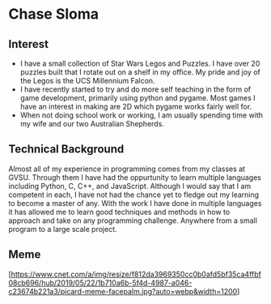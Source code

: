 # Chase Sloma
## **Interest**
* I have a small collection of Star Wars Legos and Puzzles. I have over 20 puzzles built that I rotate out on a shelf in my office. My pride and joy of the Legos is the UCS Millennium Falcon.
* I have recently started to try and do more self teaching in the form of game development, primarily using python and pygame. Most games I have an interest in making are 2D which pygame works fairly well for.
* When not doing school work or working, I am usually spending time with my wife and our two Australian Shepherds.
## **Technical Background**
Almost all of my experience in programming comes from my classes at GVSU. Through them I have had the oppurtunity to learn multiple languages including Python, C, C++, and JavaScript. Although I would say that I am competent in each, I have not had the chance yet to fledge out my learning to become a master of any. With the work I have done in multiple languages it has allowed me to learn good techniques and methods in how to approach and take on any programming challenge. Anywhere from a small program to a large scale project. 
## **Meme**
[https://www.cnet.com/a/img/resize/f812da3969350cc0b0afd5bf35ca4ffbf08cb696/hub/2019/05/22/1b710a6b-5f4d-4987-a046-c23674b221a3/picard-meme-facepalm.jpg?auto=webp&width=1200]
